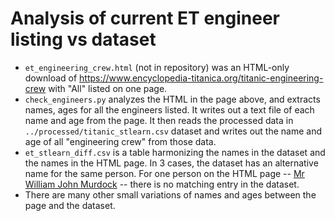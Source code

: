 # Analysis of current ET engineer listing vs dataset

* `et_engineering_crew.html` (not in repository) was an HTML-only download of
  <https://www.encyclopedia-titanica.org/titanic-engineering-crew> with "All"
  listed on one page.
* `check_engineers.py` analyzes the HTML in the page above, and extracts names,
  ages for all the engineers listed.  It writes out a text file of each name
  and age from the page. It then reads the processed data in
  ``../processed/titanic_stlearn.csv`` dataset and writes out the name and age
  of all "engineering crew" from those data.
* `et_stlearn_diff.csv` is a table harmonizing the names in the dataset and the
  names in the HTML page.  In 3 cases, the dataset has an alternative name for
  the same person.  For one person on the HTML page -- [Mr William John
  Murdock](https://www.encyclopedia-titanica.org/titanic-biography/william-murdock.html)
  -- there is no matching entry in the dataset.
* There are many other small variations of names and ages between the page and
  the dataset.
